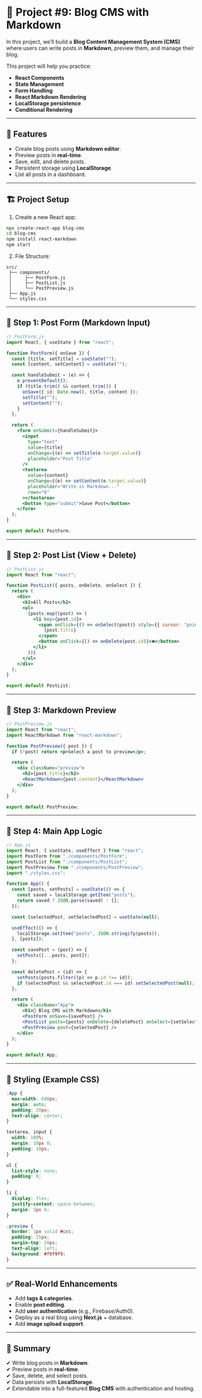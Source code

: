 # 📝 Project #9: Blog CMS with Markdown

In this project, we’ll build a **Blog Content Management System (CMS)** where users can write posts in **Markdown**, preview them, and manage their blog.

This project will help you practice:
* **React Components**
* **State Management**
* **Form Handling**
* **React Markdown Rendering**
* **LocalStorage persistence**
* **Conditional Rendering**

---

## 🎯 Features
- Create blog posts using **Markdown editor**.
- Preview posts in **real-time**.
- Save, edit, and delete posts.
- Persistent storage using **LocalStorage**.
- List all posts in a dashboard.

---

## 🏗 Project Setup
1. Create a new React app:
```bash
npx create-react-app blog-cms
cd blog-cms
npm install react-markdown
npm start
```

2. File Structure:
```
src/
 ├── components/
 │     ├── PostForm.js
 │     ├── PostList.js
 │     └── PostPreview.js
 ├── App.js
 └── styles.css
```

---

## 🧱 Step 1: Post Form (Markdown Input)
```jsx
// PostForm.js
import React, { useState } from "react";

function PostForm({ onSave }) {
  const [title, setTitle] = useState("");
  const [content, setContent] = useState("");

  const handleSubmit = (e) => {
    e.preventDefault();
    if (title.trim() && content.trim()) {
      onSave({ id: Date.now(), title, content });
      setTitle("");
      setContent("");
    }
  };

  return (
    <form onSubmit={handleSubmit}>
      <input
        type="text"
        value={title}
        onChange={(e) => setTitle(e.target.value)}
        placeholder="Post Title"
      />
      <textarea
        value={content}
        onChange={(e) => setContent(e.target.value)}
        placeholder="Write in Markdown..."
        rows="6"
      ></textarea>
      <button type="submit">Save Post</button>
    </form>
  );
}

export default PostForm;
```

---

## 🧱 Step 2: Post List (View + Delete)
```jsx
// PostList.js
import React from "react";

function PostList({ posts, onDelete, onSelect }) {
  return (
    <div>
      <h2>All Posts</h2>
      <ul>
        {posts.map((post) => (
          <li key={post.id}>
            <span onClick={() => onSelect(post)} style={{ cursor: "pointer" }}>
              {post.title}
            </span>
            <button onClick={() => onDelete(post.id)}>❌</button>
          </li>
        ))}
      </ul>
    </div>
  );
}

export default PostList;
```

---

## 🧱 Step 3: Markdown Preview
```jsx
// PostPreview.js
import React from "react";
import ReactMarkdown from "react-markdown";

function PostPreview({ post }) {
  if (!post) return <p>Select a post to preview</p>;

  return (
    <div className="preview">
      <h2>{post.title}</h2>
      <ReactMarkdown>{post.content}</ReactMarkdown>
    </div>
  );
}

export default PostPreview;
```

---

## 🧱 Step 4: Main App Logic
```jsx
// App.js
import React, { useState, useEffect } from "react";
import PostForm from "./components/PostForm";
import PostList from "./components/PostList";
import PostPreview from "./components/PostPreview";
import "./styles.css";

function App() {
  const [posts, setPosts] = useState(() => {
    const saved = localStorage.getItem("posts");
    return saved ? JSON.parse(saved) : [];
  });

  const [selectedPost, setSelectedPost] = useState(null);

  useEffect(() => {
    localStorage.setItem("posts", JSON.stringify(posts));
  }, [posts]);

  const savePost = (post) => {
    setPosts([...posts, post]);
  };

  const deletePost = (id) => {
    setPosts(posts.filter((p) => p.id !== id));
    if (selectedPost && selectedPost.id === id) setSelectedPost(null);
  };

  return (
    <div className="App">
      <h1>📝 Blog CMS with Markdown</h1>
      <PostForm onSave={savePost} />
      <PostList posts={posts} onDelete={deletePost} onSelect={setSelectedPost} />
      <PostPreview post={selectedPost} />
    </div>
  );
}

export default App;
```

---

## 🎨 Styling (Example CSS)
```css
.App {
  max-width: 600px;
  margin: auto;
  padding: 20px;
  text-align: center;
}

textarea, input {
  width: 100%;
  margin: 10px 0;
  padding: 10px;
}

ul {
  list-style: none;
  padding: 0;
}

li {
  display: flex;
  justify-content: space-between;
  margin: 5px 0;
}

.preview {
  border: 1px solid #ccc;
  padding: 15px;
  margin-top: 20px;
  text-align: left;
  background: #f9f9f9;
}
```

---

## ✅ Real-World Enhancements
- Add **tags & categories**.
- Enable **post editing**.
- Add **user authentication** (e.g., Firebase/Auth0).
- Deploy as a real blog using **Next.js** + database.
- Add **image upload support**.

---

## 📌 Summary
✔ Write blog posts in **Markdown**.  
✔ Preview posts in **real-time**.  
✔ Save, delete, and select posts.  
✔ Data persists with **LocalStorage**.  
✔ Extendable into a full-featured **Blog CMS** with authentication and hosting.
